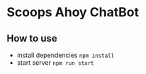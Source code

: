 # Scoops Ahoy ChatBot

## How to use
* install dependencies `npm install`
* start server `npm run start`

